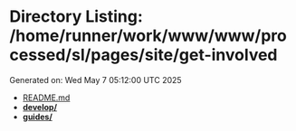 # Directory Listing: /home/runner/work/www/www/processed/sl/pages/site/get-involved
Generated on: Wed May  7 05:12:00 UTC 2025

- [README.md](README.md)
- **[develop/](develop/)**
- **[guides/](guides/)**
